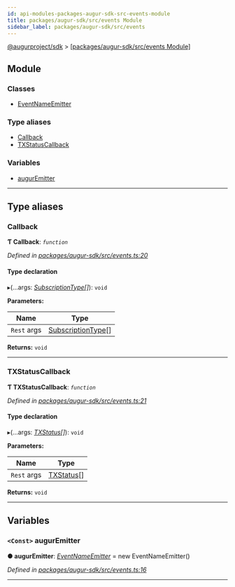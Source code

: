 ```yaml
---
id: api-modules-packages-augur-sdk-src-events-module
title: packages/augur-sdk/src/events Module
sidebar_label: packages/augur-sdk/src/events
---
```


[@augurproject/sdk](api-readme.md) > [[packages/augur-sdk/src/events Module]](api-modules-packages-augur-sdk-src-events-module.md)

## Module

### Classes

* [EventNameEmitter](api-classes-packages-augur-sdk-src-events-eventnameemitter.md)

### Type aliases

* [Callback](api-modules-packages-augur-sdk-src-events-module.md#callback)
* [TXStatusCallback](api-modules-packages-augur-sdk-src-events-module.md#txstatuscallback)

### Variables

* [augurEmitter](api-modules-packages-augur-sdk-src-events-module.md#auguremitter)

---

## Type aliases

<a id="callback"></a>

###  Callback

**Ƭ Callback**: *`function`*

*Defined in [packages/augur-sdk/src/events.ts:20](https://github.com/AugurProject/augur/blob/b4365d6894/packages/augur-sdk/src/events.ts#L20)*

#### Type declaration
▸(...args: *[SubscriptionType](api-modules-packages-augur-sdk-src-event-handlers-module.md#subscriptiontype)[]*): `void`

**Parameters:**

| Name | Type |
| ------ | ------ |
| `Rest` args | [SubscriptionType](api-modules-packages-augur-sdk-src-event-handlers-module.md#subscriptiontype)[] |

**Returns:** `void`

___
<a id="txstatuscallback"></a>

###  TXStatusCallback

**Ƭ TXStatusCallback**: *`function`*

*Defined in [packages/augur-sdk/src/events.ts:21](https://github.com/AugurProject/augur/blob/b4365d6894/packages/augur-sdk/src/events.ts#L21)*

#### Type declaration
▸(...args: *[TXStatus](api-interfaces-packages-augur-sdk-src-event-handlers-txstatus.md)[]*): `void`

**Parameters:**

| Name | Type |
| ------ | ------ |
| `Rest` args | [TXStatus](api-interfaces-packages-augur-sdk-src-event-handlers-txstatus.md)[] |

**Returns:** `void`

___

## Variables

<a id="auguremitter"></a>

### `<Const>` augurEmitter

**● augurEmitter**: *[EventNameEmitter](api-classes-packages-augur-sdk-src-events-eventnameemitter.md)* =  new EventNameEmitter()

*Defined in [packages/augur-sdk/src/events.ts:16](https://github.com/AugurProject/augur/blob/b4365d6894/packages/augur-sdk/src/events.ts#L16)*

___

